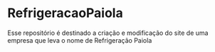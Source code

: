 # RefrigeracaoPaiola
Esse repositório é destinado a criação e modificação do site de uma empresa que leva o nome de Refrigeração Paiola

